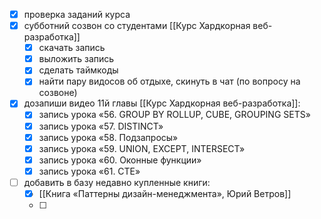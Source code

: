 - [x] проверка заданий курса
- [x] субботний созвон со студентами [[Курс Хардкорная веб-разработка]]
	- [x] скачать запись
	- [x] выложить запись
	- [x] сделать таймкоды
	- [x] найти пару видосов об отдыхе, скинуть в чат (по вопросу на созвоне)
- [x] дозапиши видео 11й главы [[Курс Хардкорная веб-разработка]]:
	- [x] запись урока «56. GROUP BY ROLLUP, CUBE, GROUPING SETS»
	- [x] запись урока «57. DISTINCT»
	- [x] запись урока «58. Подзапросы»
	- [x] запись урока «59. UNION, EXCEPT, INTERSECT»
	- [x] запись урока «60. Оконные функции»
	- [x] запись урока «61. CTE»
- [ ] добавить в базу недавно купленные книги:
	- [x] [[Книга «Паттерны дизайн-менеджмента», Юрий Ветров]]
	- [ ] 